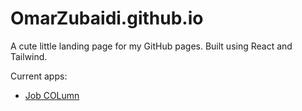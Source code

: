 # OmarZubaidi.github.io

A cute little landing page for my GitHub pages. Built using React and Tailwind.

Current apps:

- [Job COLumn](https://omarzubaidi.github.io/Job-COLumn/)
